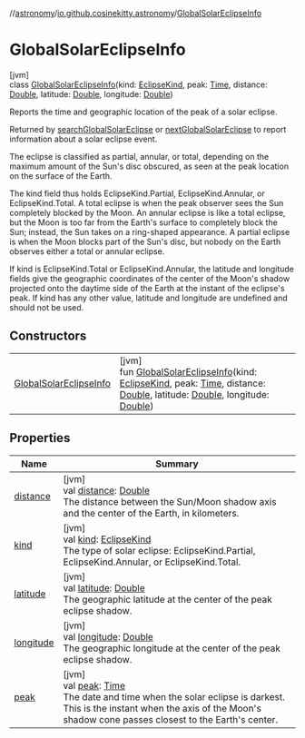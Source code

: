 //[astronomy](../../../index.md)/[io.github.cosinekitty.astronomy](../index.md)/[GlobalSolarEclipseInfo](index.md)

# GlobalSolarEclipseInfo

[jvm]\
class [GlobalSolarEclipseInfo](index.md)(kind: [EclipseKind](../-eclipse-kind/index.md), peak: [Time](../-time/index.md), distance: [Double](https://kotlinlang.org/api/latest/jvm/stdlib/kotlin/-double/index.html), latitude: [Double](https://kotlinlang.org/api/latest/jvm/stdlib/kotlin/-double/index.html), longitude: [Double](https://kotlinlang.org/api/latest/jvm/stdlib/kotlin/-double/index.html))

Reports the time and geographic location of the peak of a solar eclipse.

Returned by [searchGlobalSolarEclipse](../search-global-solar-eclipse.md) or [nextGlobalSolarEclipse](../next-global-solar-eclipse.md) to report information about a solar eclipse event.

The eclipse is classified as partial, annular, or total, depending on the maximum amount of the Sun's disc obscured, as seen at the peak location on the surface of the Earth.

The kind field thus holds EclipseKind.Partial, EclipseKind.Annular, or EclipseKind.Total. A total eclipse is when the peak observer sees the Sun completely blocked by the Moon. An annular eclipse is like a total eclipse, but the Moon is too far from the Earth's surface to completely block the Sun; instead, the Sun takes on a ring-shaped appearance. A partial eclipse is when the Moon blocks part of the Sun's disc, but nobody on the Earth observes either a total or annular eclipse.

If kind is EclipseKind.Total or EclipseKind.Annular, the latitude and longitude fields give the geographic coordinates of the center of the Moon's shadow projected onto the daytime side of the Earth at the instant of the eclipse's peak. If kind has any other value, latitude and longitude are undefined and should not be used.

## Constructors

| | |
|---|---|
| [GlobalSolarEclipseInfo](-global-solar-eclipse-info.md) | [jvm]<br>fun [GlobalSolarEclipseInfo](-global-solar-eclipse-info.md)(kind: [EclipseKind](../-eclipse-kind/index.md), peak: [Time](../-time/index.md), distance: [Double](https://kotlinlang.org/api/latest/jvm/stdlib/kotlin/-double/index.html), latitude: [Double](https://kotlinlang.org/api/latest/jvm/stdlib/kotlin/-double/index.html), longitude: [Double](https://kotlinlang.org/api/latest/jvm/stdlib/kotlin/-double/index.html)) |

## Properties

| Name | Summary |
|---|---|
| [distance](distance.md) | [jvm]<br>val [distance](distance.md): [Double](https://kotlinlang.org/api/latest/jvm/stdlib/kotlin/-double/index.html)<br>The distance between the Sun/Moon shadow axis and the center of the Earth, in kilometers. |
| [kind](kind.md) | [jvm]<br>val [kind](kind.md): [EclipseKind](../-eclipse-kind/index.md)<br>The type of solar eclipse: EclipseKind.Partial, EclipseKind.Annular, or EclipseKind.Total. |
| [latitude](latitude.md) | [jvm]<br>val [latitude](latitude.md): [Double](https://kotlinlang.org/api/latest/jvm/stdlib/kotlin/-double/index.html)<br>The geographic latitude at the center of the peak eclipse shadow. |
| [longitude](longitude.md) | [jvm]<br>val [longitude](longitude.md): [Double](https://kotlinlang.org/api/latest/jvm/stdlib/kotlin/-double/index.html)<br>The geographic longitude at the center of the peak eclipse shadow. |
| [peak](peak.md) | [jvm]<br>val [peak](peak.md): [Time](../-time/index.md)<br>The date and time when the solar eclipse is darkest. This is the instant when the axis of the Moon's shadow cone passes closest to the Earth's center. |
